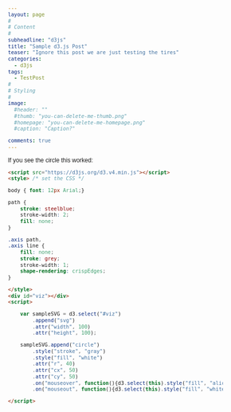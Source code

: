 ```yaml
---
layout: page
#
# Content
#
subheadline: "d3js"
title: "Sample d3.js Post"
teaser: "Ignore this post we are just testing the tires"
categories:
  - d3js
tags:
  - TestPost
#
# Styling
#
image:
  #header: ""
  #thumb: "you-can-delete-me-thumb.png"
  #homepage: "you-can-delete-me-homepage.png"
  #caption: "Caption?"

comments: true
---
```

<script src="https://d3js.org/d3.v4.min.js"></script>
<style> /* set the CSS */

body { font: 12px Arial;}

path {
    stroke: steelblue;
    stroke-width: 2;
    fill: none;
}

.axis path,
.axis line {
    fill: none;
    stroke: grey;
    stroke-width: 1;
    shape-rendering: crispEdges;
}

</style>
<div id="viz"></div>
<script>

    var sampleSVG = d3.select("#viz")
        .append("svg")
        .attr("width", 100)
        .attr("height", 100);

    sampleSVG.append("circle")
        .style("stroke", "gray")
        .style("fill", "white")
        .attr("r", 40)
        .attr("cx", 50)
        .attr("cy", 50)
        .on("mouseover", function(){d3.select(this).style("fill", "aliceblue");})
        .on("mouseout", function(){d3.select(this).style("fill", "white");});

</script>


If you see the circle this worked:

```html
<script src="https://d3js.org/d3.v4.min.js"></script>
<style> /* set the CSS */

body { font: 12px Arial;}

path {
    stroke: steelblue;
    stroke-width: 2;
    fill: none;
}

.axis path,
.axis line {
    fill: none;
    stroke: grey;
    stroke-width: 1;
    shape-rendering: crispEdges;
}

</style>
<div id="viz"></div>
<script>

    var sampleSVG = d3.select("#viz")
        .append("svg")
        .attr("width", 100)
        .attr("height", 100);

    sampleSVG.append("circle")
        .style("stroke", "gray")
        .style("fill", "white")
        .attr("r", 40)
        .attr("cx", 50)
        .attr("cy", 50)
        .on("mouseover", function(){d3.select(this).style("fill", "aliceblue");})
        .on("mouseout", function(){d3.select(this).style("fill", "white");});

</script>
```

